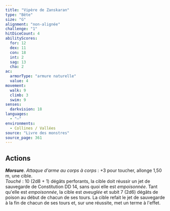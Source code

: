```yaml
---
title: "Vipère de Zanskaran"
type: "Bête"
size: "G"
alignment: "non-alignée"
challenge: "1"
hitDiceCount: 4
abilityScores:
  for: 12
  dex: 11
  con: 18
  int: 2
  sag: 13
  cha: 2
ac: 
  armorType: "armure naturelle"
  value: 4
movement: 
  walk: 9
  climb: 3
  swim: 9
senses: 
  darkvision: 18
languages: 
  - "—"
environments:
  - Collines / Vallées
source: "Livre des monstres"
source_page: 361
---
```

## Actions
_**Morsure**_. _Attaque d'arme au corps à corps_ : +3 pour toucher, allonge 1,50 m, une cible.  
_Touché_ : 10 (2d8 + 1) dégâts perforants, la cible doit réussir un jet de sauvegarde de Constitution DD 14, sans quoi elle est _empoisonnée_. Tant qu'elle est _empoisonnée_, la cible est _aveuglée_ et subit 7 (2d6) dégâts de poison au début de chacun de ses tours. La cible refait le jet de sauvegarde à la fin de chacun de ses tours et, sur une réussite, met un terme à l'effet.
